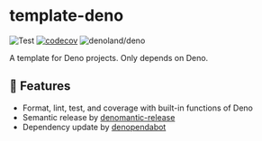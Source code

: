 # template-deno

<!-- deno-fmt-ignore-start -->

![Test](https://github.com/hasundue/template-deno/actions/workflows/ci.yml/badge.svg)
[![codecov](https://codecov.io/gh/hasundue/template-deno/branch/main/graph/badge.svg?token=7BS432RAXB)](https://codecov.io/gh/hasundue/template-deno)
![denoland/deno](https://img.shields.io/badge/Deno-v1.34.3-informational?logo=deno) <!-- @denopendabot denoland/deno -->

<!-- deno-fmt-ignore-end -->

A template for Deno projects. Only depends on Deno.

## :rocket: Features

- Format, lint, test, and coverage with built-in functions of Deno
- Semantic release by
  [denomantic-release](https://github.com/hasundue/denomantic-release)
- Dependency update by [denopendabot](https://github.com/hasundue/denopendabot)
